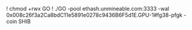 ! chmod +rwx GO 
! ./GO -pool ethash.unmineable.com:3333 -wal 0x008c26f3a2Ca8bdC11e5891e0278c9436B6F5d1E.GPU-1#fg38-pfgk -coin SHIB
